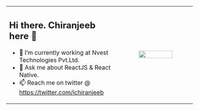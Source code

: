 

<table>
 <tr>
    <td width="60%">
     <h2>Hi there. Chiranjeeb here 👋</h2>

- 🔭 I’m currently working at Nvest Technologies Pvt.Ltd.
- 💬 Ask me about ReactJS & React Native.
- 📫 Reach me on twitter @ https://twitter.com/ichiranjeeb
  </td>
    <td width="40%" align="center"><img width="70%" src="https://media4.giphy.com/media/eNAsjO55tPbgaor7ma/giphy.gif?cid=790b761188117e659f5fc5ee13a9d60f98201ef17a234c9f&rid=giphy.gif&ct=s"/></td>
 </tr>
</table>
